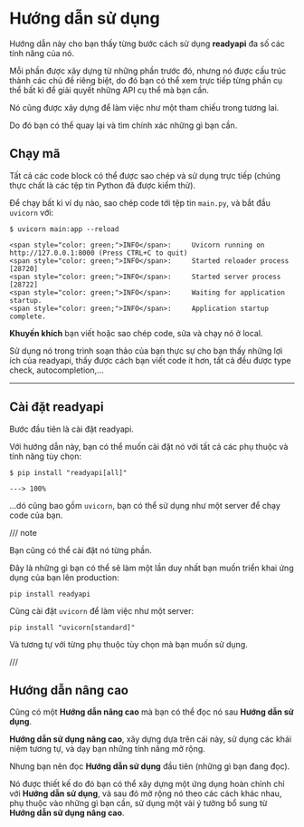 # Hướng dẫn sử dụng

Hướng dẫn này cho bạn thấy từng bước cách sử dụng **readyapi** đa số các tính năng của nó.

Mỗi phần được xây dựng từ những phần trước đó, nhưng nó được cấu trúc thành các chủ đề riêng biệt, do đó bạn có thể xem trực tiếp từng phần cụ thể bất kì để giải quyết những API cụ thể mà bạn cần.

Nó cũng được xây dựng để làm việc như một tham chiếu trong tương lai.

Do đó bạn có thể quay lại và tìm chính xác những gì bạn cần.

## Chạy mã

Tất cả các code block có thể được sao chép và sử dụng trực tiếp (chúng thực chất là các tệp tin Python đã được kiểm thử).

Để chạy bất kì ví dụ nào, sao chép code tới tệp tin `main.py`, và bắt đầu `uvicorn` với:

<div class="termy">

```console
$ uvicorn main:app --reload

<span style="color: green;">INFO</span>:     Uvicorn running on http://127.0.0.1:8000 (Press CTRL+C to quit)
<span style="color: green;">INFO</span>:     Started reloader process [28720]
<span style="color: green;">INFO</span>:     Started server process [28722]
<span style="color: green;">INFO</span>:     Waiting for application startup.
<span style="color: green;">INFO</span>:     Application startup complete.
```

</div>

**Khuyến khích** bạn viết hoặc sao chép code, sửa và chạy nó ở local.

Sử dụng nó trong trình soạn thảo của bạn thực sự cho bạn thấy những lợi ích của readyapi, thấy được cách bạn viết code ít hơn, tất cả đều được type check, autocompletion,...

---

## Cài đặt readyapi

Bước đầu tiên là cài đặt readyapi.

Với hướng dẫn này, bạn có thể muốn cài đặt nó với tất cả các phụ thuộc và tính năng tùy chọn:

<div class="termy">

```console
$ pip install "readyapi[all]"

---> 100%
```

</div>

...dó cũng bao gồm `uvicorn`, bạn có thể sử dụng như một server để chạy code của bạn.

/// note

Bạn cũng có thể cài đặt nó từng phần.

Đây là những gì bạn có thể sẽ làm một lần duy nhất bạn muốn triển khai ứng dụng của bạn lên production:

```
pip install readyapi
```

Cũng cài đặt `uvicorn` để làm việc như một server:

```
pip install "uvicorn[standard]"
```

Và tương tự với từng phụ thuộc tùy chọn mà bạn muốn sử dụng.

///

## Hướng dẫn nâng cao

Cũng có một **Hướng dẫn nâng cao** mà bạn có thể đọc nó sau **Hướng dẫn sử dụng**.

**Hướng dẫn sử dụng nâng cao**, xây dựng dựa trên cái này, sử dụng các khái niệm tương tự, và dạy bạn những tính năng mở rộng.

Nhưng bạn nên đọc **Hướng dẫn sử dụng** đầu tiên (những gì bạn đang đọc).

Nó được thiết kế do đó bạn có thể xây dựng một ứng dụng hoàn chỉnh chỉ với **Hướng dẫn sử dụng**, và sau đó mở rộng nó theo các cách khác nhau, phụ thuộc vào những gì bạn cần, sử dụng một vài ý tưởng bổ sung từ **Hướng dẫn sử dụng nâng cao**.
